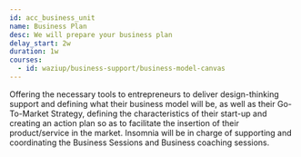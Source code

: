 ```yaml
---
id: acc_business_unit
name: Business Plan 
desc: We will prepare your business plan 
delay_start: 2w
duration: 1w
courses:
  - id: waziup/business-support/business-model-canvas
---
```


Offering the necessary tools to entrepreneurs to deliver design-thinking support and defining what their business model will be, as well as their Go-To-Market Strategy, defining the characteristics of their start-up and creating an action plan so as to facilitate the insertion of their product/service in the market. Insomnia will be in charge of supporting and coordinating the Business Sessions and Business coaching sessions.
